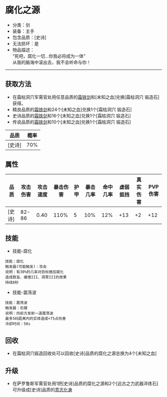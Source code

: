 # 腐化之源
* 分类：剑
* 装备：主手
* 包含品质：[史诗]
* 无法损坏：是
* 物品描述：<br/>“死吧，腐化一切...你我必将成为一体”<br/>从我的脑海中滚出去，我不会听命与你！
---
## 获取方法
* 在霜枯洞穴军需官处用任意品质的<a href="https://github.com/LeafletXD/Minecraft-Yuanchu-Server-Wiki/blob/main/Wiki/RPG%E9%81%93%E5%85%B7/%E8%BF%91%E6%88%98%E6%AD%A6%E5%99%A8/%E5%89%91/%E9%9C%9C%E9%93%81%E5%89%91.md">霜铁剑<a/>和[未知之血]兑换[霜枯洞穴 锻造石]获得。
* 精良品质的<a href="https://github.com/LeafletXD/Minecraft-Yuanchu-Server-Wiki/blob/main/Wiki/RPG%E9%81%93%E5%85%B7/%E8%BF%91%E6%88%98%E6%AD%A6%E5%99%A8/%E5%89%91/%E9%9C%9C%E9%93%81%E5%89%91.md">霜铁剑<a/>和24个[未知之血]兑换1个[霜枯洞穴 锻造石]
* 史诗品质的<a href="https://github.com/LeafletXD/Minecraft-Yuanchu-Server-Wiki/blob/main/Wiki/RPG%E9%81%93%E5%85%B7/%E8%BF%91%E6%88%98%E6%AD%A6%E5%99%A8/%E5%89%91/%E9%9C%9C%E9%93%81%E5%89%91.md">霜铁剑<a/>和16个[未知之血]兑换1个[霜枯洞穴 锻造石]
* 传说品质的<a href="https://github.com/LeafletXD/Minecraft-Yuanchu-Server-Wiki/blob/main/Wiki/RPG%E9%81%93%E5%85%B7/%E8%BF%91%E6%88%98%E6%AD%A6%E5%99%A8/%E5%89%91/%E9%9C%9C%E9%93%81%E5%89%91.md">霜铁剑<a/>和10个[未知之血]兑换1个[霜枯洞穴 锻造石]

|品质|概率|
|----|----|
|[史诗]|70%|
## 属性
|品质|攻击伤害|攻击速度|暴击伤害|护甲|暴击几率|命中几率|虚弱抵挡|真实伤害|PVP伤害|
|----|----|----|----|----|----|----|----|----|----|
|[史诗]|82-86|0.40|110%|5|10%|12%|+13|+2|+12|
## 技能
* 技能-腐化
```
技能：腐化
触发器(可能触发)：攻击
说明：有30%的几率对目标施加腐化
造成致盲、缓慢III、凋零III的效果
持续8秒
```
* 技能-震荡波
```
技能：震荡波
触发器：右键
说明：向前方发射一道震荡波
最多5码距离内的实体造成+75点伤害
冷却时间：50s
```
## 回收
* 在霜枯洞穴锻造回收处可以回收[史诗]品质的腐化之源总换为4个[未知之血]
## 升级
* 在萨罗鲁斯军需官处用1把[史诗]品质的腐化之源<a/>和2个[远古之力武器淬炼石]可升级成[史诗]品质的<a href="https://github.com/LeafletXD/Minecraft-Yuanchu-Server-Wiki/blob/main/Wiki/RPG%E9%81%93%E5%85%B7/%E8%BF%91%E6%88%98%E6%AD%A6%E5%99%A8/%E5%89%91/%E6%84%8F%E5%BF%97%E5%8C%96%E8%BA%AB.md">意志化身
